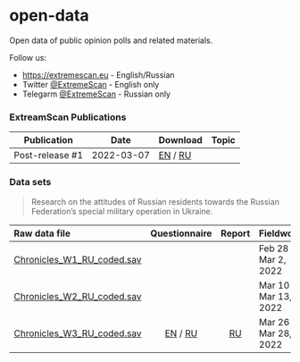 # open-data
Open data of public opinion polls and related materials.

Follow us:
* https://extremescan.eu - English/Russian
* Twitter [@ExtremeScan](https://twitter.com/ExtremeScan) - English only
* Telegarm [@ExtremeScan](https://t.me/ExtremeScan) - Russian only


### ExtreamScan Publications

| Publication | Date | Download | Topic |
|---|---|---|:---|
| Post-release #1 | 2022-03-07 | [EN](publications/ExtremeScan_Post-release_#1_EN.pdf) / [RU](publications/ExtremeScan_Post-release_#1_RU.pdf) | |

###  Data sets

> Research on the attitudes of Russian residents towards the Russian Federation’s special military operation in Ukraine.

| Raw data file | Questionnaire | Report | Fieldwork | Source |
|:---|:---:|:---:|---|---|
| [Chronicles_W1_RU_coded.sav](data/chronicles/Chronicles_W1_RU_coded.sav) | | | Feb 28 - Mar 2, 2022 | [link](https://github.com/dorussianswantwar/research1) |
| [Chronicles_W2_RU_coded.sav](data/chronicles/Chronicles_W2_RU_coded.sav) | | | Mar 10 - Mar 13, 2022 | [link](https://github.com/dorussianswantwar/research1) |
| [Chronicles_W3_RU_coded.sav](data/chronicles/Chronicles_W3_RU_coded.sav) | [EN](data/chronicles/chronicles_w3_questionnaire_EN.pdf) / [RU](data/chronicles/chronicles_w3_questionnaire_RU.pdf) | [RU](data/chronicles/chronicles_w3_report_RU.pdf) | Mar 26 - Mar 28, 2022 | [link](https://github.com/dorussianswantwar/research1) |

